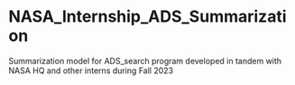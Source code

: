 # NASA_Internship_ADS_Summarization
Summarization model for ADS_search program developed in tandem with NASA HQ and other interns during Fall 2023
